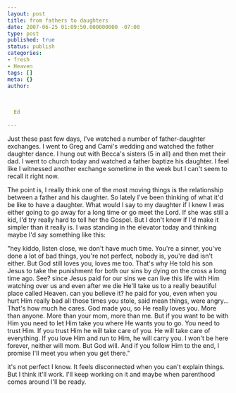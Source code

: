 ```yaml
---
layout: post
title: from fathers to daughters
date: 2007-06-25 01:09:50.000000000 -07:00
type: post
published: true
status: publish
categories:
- fresh
- Heaven
tags: []
meta: {}
author:
  
  
  
  Ed
  
---
```

<p>Just these past few days, I've watched a number of father-daughter exchanges.   I went to Greg and Cami's wedding and watched the father daughter dance.  I hung out with Becca's sisters (5 in all) and then met their dad.   I went to church today and watched a father baptize his daughter.  I feel like I witnessed another exchange sometime in the week but I can't seem to recall it right now.</p>
<p>The point is, I really think one of the most moving things is the relationship between a father and his daughter.  So lately I've been thinking of what it'd be like to have a daughter.  What would I say to my daughter if I knew I was either going to go away for a long time or go meet the Lord.  If she was still a kid, I'd try really hard to tell her the Gospel.  But I don't know if I'd make it simpler than it really is.  I was standing in the elevator today and thinking maybe I'd say something like this:</p>
<p>"hey kiddo, listen close, we don't have much time.  You're a sinner, you've done a lot of bad things, you're not perfect, nobody is, you're dad isn't either.  But God still loves you, loves me too.  That's why He told his son Jesus to take the punishment for both our sins by dying on the cross a long time ago. See? since Jesus paid for our sins we can live this life with Him watching over us and even after we die He'll take us to a really beautiful place called Heaven.  can you believe it?  he paid for you, even when you hurt Him really bad all those times you stole, said mean things, were angry...  That's how much he cares. God made you, so He really loves you.  More than anyone.  More than your mom, more than me.  But if you want to be with Him you need to let Him take you where He wants you to go.  You need to trust Him.  If you trust Him he will take care of you.  He will take care of everything.  If you love Him and run to Him, he will carry you.  I won't be here forever, neither will mom.  But God will.  And if you follow Him to the end, I promise I'll meet you when you get there."</p>
<p>it's not perfect I know.  It feels disconnected when you can't explain things.  But I think it'll work.  I'll keep working on it and maybe when parenthood comes around I'll be ready.</p>
